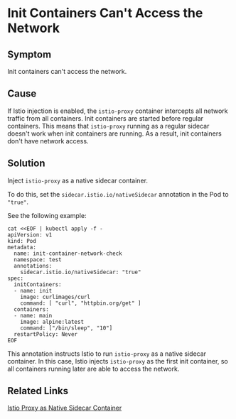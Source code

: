 # Init Containers Can't Access the Network

## Symptom

Init containers can't access the network.

## Cause

If Istio injection is enabled, the `istio-proxy` container intercepts all network traffic from all containers. Init containers are started before regular containers. This means that `istio-proxy` running as a regular sidecar doesn't work when init containers are running. As a result, init containers don't have network access.

## Solution

Inject `istio-proxy` as a native sidecar container.

To do this, set the `sidecar.istio.io/nativeSidecar` annotation in the Pod to `"true"`.

See the following example:

```
cat <<EOF | kubectl apply -f -
apiVersion: v1
kind: Pod
metadata:
  name: init-container-network-check
  namespace: test
  annotations:
    sidecar.istio.io/nativeSidecar: "true"
spec:
  initContainers:
  - name: init
    image: curlimages/curl
    command: [ "curl", "httpbin.org/get" ]
  containers:
  - name: main
    image: alpine:latest
    command: ["/bin/sleep", "10"]
  restartPolicy: Never
EOF
```

This annotation instructs Istio to run `istio-proxy` as a native sidecar container. In this case, Istio injects `istio-proxy` as the first init container, so all containers running later are able to access the network.

## Related Links

[Istio Proxy as Native Sidecar Container](../00--istio-proxy-as-native-sidecar.md)
